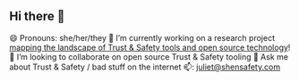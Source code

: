 ## Hi there 👋

😄 Pronouns: she/her/they
🔭 I’m currently working on a research project [mapping the landscape of Trust & Safety tools and open source technology](https://igp.sipa.columbia.edu/news/institute-global-politics-columbia-sipa-will-house-new-trust-and-safety-tooling-consortium)!
👯 I’m looking to collaborate on open source Trust & Safety tooling
💬 Ask me about Trust & Safety / bad stuff on the internet
📫: juliet@shensafety.com

<!--
**julietshen/julietshen** is a ✨ _special_ ✨ repository because its `README.md` (this file) appears on your GitHub profile.

Here are some ideas to get you started:

- 🔭 I’m currently working on ...
- 🌱 I’m currently learning ...
- 👯 I’m looking to collaborate on ...
- 🤔 I’m looking for help with ...
- 💬 Ask me about ...
- 📫 How to reach me: ...
- 😄 Pronouns: ...
- ⚡ Fun fact: ...
-->

